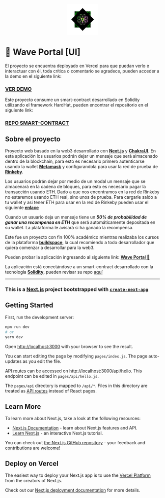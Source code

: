 <p align="center" width="200">
   <img align="center" width="100" src="https://raw.githubusercontent.com/Sampisatrn/buildspace-wave-portal-ui/main/public/sampi.png" />
</p>

# 🖖 Wave Portal [UI]

El proyecto se encuentra deployado en Vercel para que puedan verlo e interactuar con él, toda crítica o comentario se agradece, pueden acceder a la demo en el siguiente link:

### **[VER DEMO](https://buildspace-wave-portal-ui.vercel.app/)**

Este proyecto consume un smart-contract desarrollado en Solidity utilizando el framework HardHat, pueden encontrar el repositorio en el siguiente link:

### [REPO SMART-CONTRACT](https://github.com/Sampisatrn/My-Wave-Portal-SC)

## Sobre el proyecto

Proyecto web basado en la web3 desarrollado con **[Next.js](https://nextjs.org/)** y **[ChakraUI](https://chakra-ui.com/)**. En esta aplicación los usuarios podrán dejar un mensaje que será almacenado dentro de la blockchain, para esto es necesario primero autenticarse usando la wallet **[Metamask](https://metamask.io/)** y configurandola para usar la red de prueba de **[Rinkeby](https://www.rinkeby.io/#stats)**.

Los usuarios podrán dejar por medio de un modal un mensaje que se almacenará en la cadena de bloques, para esto es necesario pagar la transacción usando ETH. Dado a que nos encontramos en la red de Rinkeby no estaremos usando ETH real, sino unos de prueba. Para cargarle saldo a tu wallet y asi tener ETH para usar en la red de Rinkeby pueden usar el siguiente **[enlace](https://faucets.chain.link/rinkeby)**

Cuando un usuario deja un mensaje tiene un ***50% de probabilidad de ganar una recompensa en ETH*** que será automáticamente depositada en su wallet. La plataforma le avisará si ha ganado la recompensa.

Este fue un proyecto con fin 100% académico mientras realizaba los cursos de la plataforma **[buildspace](https://buildspace.so/)**, la cual recomiendo a todo desarrollador que quiera comenzar a desarrollar para la web3.

Pueden probar la aplicación ingresando al siguiente link: **[Wave Portal 🦄](https://buildspace-wave-portal-ui.vercel.app/)**

La aplicación está conectándose a un smart-contract desarrollado con la tecnología **[Solidity](https://solidity-es.readthedocs.io/es/latest/#)**, pueden revisar su repo [aquí](https://github.com/Sampisatrn/My-Wave-Portal-SC)

---

### This is a [Next.js](https://nextjs.org/) project bootstrapped with [`create-next-app`](https://github.com/vercel/next.js/tree/canary/packages/create-next-app)

## Getting Started

First, run the development server:

```bash
npm run dev
# or
yarn dev
```

Open [http://localhost:3000](http://localhost:3000) with your browser to see the result.

You can start editing the page by modifying `pages/index.js`. The page auto-updates as you edit the file.

[API routes](https://nextjs.org/docs/api-routes/introduction) can be accessed on [http://localhost:3000/api/hello](http://localhost:3000/api/hello). This endpoint can be edited in `pages/api/hello.js`.

The `pages/api` directory is mapped to `/api/*`. Files in this directory are treated as [API routes](https://nextjs.org/docs/api-routes/introduction) instead of React pages.

## Learn More

To learn more about Next.js, take a look at the following resources:

- [Next.js Documentation](https://nextjs.org/docs) - learn about Next.js features and API.
- [Learn Next.js](https://nextjs.org/learn) - an interactive Next.js tutorial.

You can check out [the Next.js GitHub repository](https://github.com/vercel/next.js/) - your feedback and contributions are welcome!

## Deploy on Vercel

The easiest way to deploy your Next.js app is to use the [Vercel Platform](https://vercel.com/new?utm_medium=default-template&filter=next.js&utm_source=create-next-app&utm_campaign=create-next-app-readme) from the creators of Next.js.

Check out our [Next.js deployment documentation](https://nextjs.org/docs/deployment) for more details.
